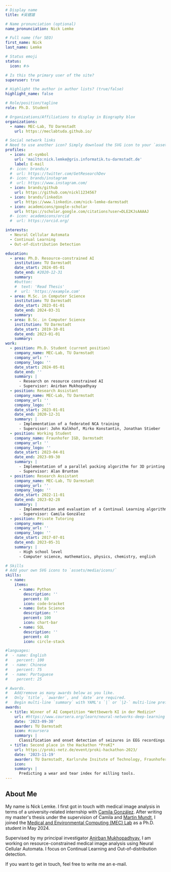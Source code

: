 ```yaml
---
# Display name
title: #吳健雄

# Name pronunciation (optional)
name_pronunciation: Nick Lemke

# Full name (for SEO)
first_name: Nick
last_name: Lemke

# Status emoji
status:
  icon: #☕️

# Is this the primary user of the site?
superuser: true

# Highlight the author in author lists? (true/false)
highlight_name: false

# Role/position/tagline
role: Ph.D. Student

# Organizations/Affiliations to display in Biography blox
organizations:
  - name: MEC-Lab, TU Darmstadt
    url: https://meclabtuda.github.io/

# Social network links
# Need to use another icon? Simply download the SVG icon to your `assets/media/icons/` folder.
profiles:
  - icon: at-symbol
    url: 'mailto:nick.lemke@gris.informatik.tu-darmstadt.de'
    label: E-mail
  #- icon: brands/x
  #  url: https://twitter.com/GetResearchDev
  #- icon: brands/instagram
  #  url: https://www.instagram.com/
  - icon: brands/github
    url: https://github.com/nickl1234567
  - icon: brands/linkedin
    url: https://www.linkedin.com/nick-lemke-darmstadt
  - icon: academicons/google-scholar
    url: https://scholar.google.com/citations?user=DLE2KJsAAAAJ
  #- icon: academicons/orcid
  #  url: https://orcid.org/

interests:
  - Neural Cellular Automata
  - Continual Learning
  - Out-of-distribution Detection

education:
  - area: Ph.D. Resource-constrained AI
    institution: TU Darmstadt
    date_start: 2024-05-01
    date_end: #2020-12-31
    summary: 
    #button:
    #  text: 'Read Thesis'
    #  url: 'https://example.com'
  - area: M.Sc. in Computer Science
    institution: TU Darmstadt
    date_start: 2023-01-01
    date_end: 2024-03-31
    summary:
  - area: B.Sc. in Computer Science
    institution: TU Darmstadt
    date_start: 2019-10-01
    date_end: 2023-01-01
    summary:
work:
  - position: Ph.D. Student (current position)
    company_name: MEC-Lab, TU Darmstadt
    company_url: ''
    company_logo: ''
    date_start: 2024-05-01
    date_end: ''
    summary: |
      - Research on resource constrained AI
      - Supervisor: Anirban Mukhopadhyay
  - position: Research Assistant
    company_name: MEC-Lab, TU Darmstadt
    company_url: ''
    company_logo: ''
    date_start: 2023-01-01
    date_end: 2020-12-31
    summary: |
      - Implementation of a federated NCA training
      - Supervisor: John Kalkhof, Mirko Konstantin, Jonathan Stieber
  - position: Working Student
    company_name: Fraunhofer IGD, Darmstadt
    company_url: ''
    company_logo: ''
    date_start: 2023-04-01
    date_end: 2023-09-30
    summary: |
      - Implementation of a parallel packing algorithm for 3D printing
      - Supervisor: Alan Brunton
  - position: Research Assistant
    company_name: MEC-Lab, TU Darmstadt
    company_url: ''
    company_logo: ''
    date_start: 2022-11-01
    date_end: 2023-02-28
    summary: |
      - Implementation and evaluation of a Continual Learning algorithm
      - Supervisor: Camila González
  - position: Private Tutoring
    company_name: 
    company_url: ''
    company_logo: ''
    date_start: 2017-07-01
    date_end: 2023-05-31
    summary: |
      - High school level
      - Computer science, mathematics, physics, chemistry, english

# Skills
# Add your own SVG icons to `assets/media/icons/`
skills:
  - name: 
    items:
      - name: Python
        description: ''
        percent: 80
        icon: code-bracket
      - name: Data Science
        description: ''
        percent: 100
        icon: chart-bar
      - name: SQL
        description: ''
        percent: 40
        icon: circle-stack

#languages:
#  - name: English
#    percent: 100
#  - name: Chinese
#    percent: 75
#  - name: Portuguese
#    percent: 25

# Awards.
#   Add/remove as many awards below as you like.
#   Only `title`, `awarder`, and `date` are required.
#   Begin multi-line `summary` with YAML's `|` or `|2-` multi-line prefix and indent 2 spaces below.
awards:
  - title: Winner of AI Competition *Wettbewerb KI in der Medizin*
    url: #https://www.coursera.org/learn/neural-networks-deep-learning
    date: '2023-09-30'
    awarder: TU Darmstadt
    icon: #coursera
    summary: |
      Classification and onset detection of seizures in EEG recordings.
  - title: Second place in the Hackathon *ProKI*
    url: https://proki-netz.de/event/proki-hackathon-2023/
    date: '2023-11-19'
    awarder: TU Darmstadt, Karlsruhe Insitute of Technology, Fraunhofer LBF, Verein Deutscher Ingenieure, Freudenberg Group
    icon: 
    summary: |
      Predicting a wear and tear index for milling tools.
---
```


## About Me

My name is Nick Lemke. I first got in touch with medical image analysis in terms of a university-related internship with [Camila González](https://med.stanford.edu/profiles/320362). After writing my master's thesis under the supervision of Camila and [Martin Mundt](https://owl-ml.com/people/), I joined the [Medical and Environmental Computing (MEC) Lab](https://meclabtuda.github.io/) as a Ph.D. student in May 2024.

Supervised by my principal investigator [Anirban Mukhopadhyay](https://sites.google.com/site/geometricanirban/), I am working on resource-constrained medical image analysis using Neural Cellular Automata. I focus on Continual Learning and Out-of-distribution detection.

If you want to get in touch, feel free to write me an e-mail.
